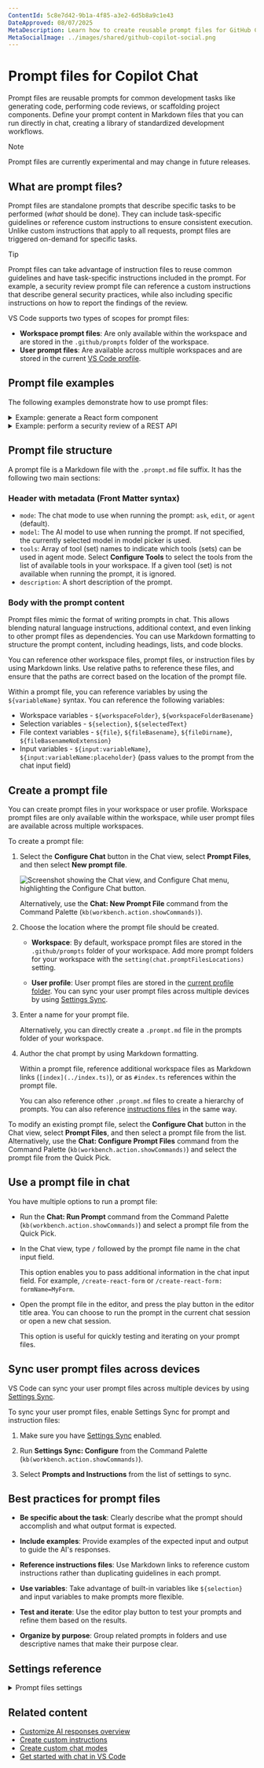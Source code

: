 ```yaml
---
ContentId: 5c8e7d42-9b1a-4f85-a3e2-6d5b8a9c1e43
DateApproved: 08/07/2025
MetaDescription: Learn how to create reusable prompt files for GitHub Copilot Chat in VS Code to standardize common development tasks and improve your coding workflow efficiency.
MetaSocialImage: ../images/shared/github-copilot-social.png
---
```

# Prompt files for Copilot Chat

Prompt files are reusable prompts for common development tasks like generating code, performing code reviews, or scaffolding project components. Define your prompt content in Markdown files that you can run directly in chat, creating a library of standardized development workflows.

> [!NOTE]
> Prompt files are currently experimental and may change in future releases.

## What are prompt files?

Prompt files are standalone prompts that describe specific tasks to be performed (_what_ should be done). They can include task-specific guidelines or reference custom instructions to ensure consistent execution. Unlike custom instructions that apply to all requests, prompt files are triggered on-demand for specific tasks.

> [!TIP]
> Prompt files can take advantage of instruction files to reuse common guidelines and have task-specific instructions included in the prompt. For example, a security review prompt file can reference a custom instructions that describe general security practices, while also including specific instructions on how to report the findings of the review.

VS Code supports two types of scopes for prompt files:

* **Workspace prompt files**: Are only available within the workspace and are stored in the `.github/prompts` folder of the workspace.
* **User prompt files**: Are available across multiple workspaces and are stored in the current [VS Code profile](/docs/configure/profiles.md).

## Prompt file examples

The following examples demonstrate how to use prompt files:

<details>
<summary>Example: generate a React form component</summary>

```markdown
---
mode: 'agent'
model: GPT-4o
tools: ['githubRepo', 'codebase']
description: 'Generate a new React form component'
---
Your goal is to generate a new React form component based on the templates in #githubRepo contoso/react-templates.

Ask for the form name and fields if not provided.

Requirements for the form:
* Use form design system components: [design-system/Form.md](../docs/design-system/Form.md)
* Use `react-hook-form` for form state management:
* Always define TypeScript types for your form data
* Prefer *uncontrolled* components using register
* Use `defaultValues` to prevent unnecessary rerenders
* Use `yup` for validation:
* Create reusable validation schemas in separate files
* Use TypeScript types to ensure type safety
* Customize UX-friendly validation rules
```

</details>

<details>
<summary>Example: perform a security review of a REST API</summary>

```markdown
---
mode: 'ask'
model: Claude Sonnet 4
description: 'Perform a REST API security review'
---
Perform a REST API security review and provide a TODO list of security issues to address.

* Ensure all endpoints are protected by authentication and authorization
* Validate all user inputs and sanitize data
* Implement rate limiting and throttling
* Implement logging and monitoring for security events

Return the TODO list in a Markdown format, grouped by priority and issue type.
```

</details>

## Prompt file structure

A prompt file is a Markdown file with the `.prompt.md` file suffix. It has the following two main sections:

### Header with metadata (Front Matter syntax)

* `mode`: The chat mode to use when running the prompt: `ask`, `edit`, or `agent` (default).
* `model`: The AI model to use when running the prompt. If not specified, the currently selected model in model picker is used.
* `tools`: Array of tool (set) names to indicate which tools (sets) can be used in agent mode. Select **Configure Tools** to select the tools from the list of available tools in your workspace. If a given tool (set) is not available when running the prompt, it is ignored.
* `description`: A short description of the prompt.

### Body with the prompt content

Prompt files mimic the format of writing prompts in chat. This allows blending natural language instructions, additional context, and even linking to other prompt files as dependencies. You can use Markdown formatting to structure the prompt content, including headings, lists, and code blocks.

You can reference other workspace files, prompt files, or instruction files by using Markdown links. Use relative paths to reference these files, and ensure that the paths are correct based on the location of the prompt file.

Within a prompt file, you can reference variables by using the `${variableName}` syntax. You can reference the following variables:

* Workspace variables - `${workspaceFolder}`, `${workspaceFolderBasename}`
* Selection variables - `${selection}`, `${selectedText}`
* File context variables - `${file}`, `${fileBasename}`, `${fileDirname}`, `${fileBasenameNoExtension}`
* Input variables - `${input:variableName}`, `${input:variableName:placeholder}` (pass values to the prompt from the chat input field)

## Create a prompt file

You can create prompt files in your workspace or user profile. Workspace prompt files are only available within the workspace, while user prompt files are available across multiple workspaces.

To create a prompt file:

1. Select the **Configure Chat** button in the Chat view, select **Prompt Files**, and then select **New prompt file**.

    ![Screenshot showing the Chat view, and Configure Chat menu, highlighting the Configure Chat button.](../images/customization/configure-chat-instructions.png)

    Alternatively, use the **Chat: New Prompt File** command from the Command Palette (`kb(workbench.action.showCommands)`).

1. Choose the location where the prompt file should be created.

    * **Workspace**: By default, workspace prompt files are stored in the `.github/prompts` folder of your workspace. Add more prompt folders for your workspace with the `setting(chat.promptFilesLocations)` setting.

    * **User profile**: User prompt files are stored in the [current profile folder](/docs/configure/profiles.md). You can sync your user prompt files across multiple devices by using [Settings Sync](/docs/configure/settings-sync.md).

1. Enter a name for your prompt file.

    Alternatively, you can directly create a `.prompt.md` file in the prompts folder of your workspace.

1. Author the chat prompt by using Markdown formatting.

    Within a prompt file, reference additional workspace files as Markdown links (`[index](../index.ts)`), or as `#index.ts` references within the prompt file.

    You can also reference other `.prompt.md` files to create a hierarchy of prompts. You can also reference [instructions files](/docs/copilot/customization/custom-instructions.md) in the same way.

To modify an existing prompt file, select the **Configure Chat** button in the Chat view, select **Prompt Files**, and then select a prompt file from the list. Alternatively, use the **Chat: Configure Prompt Files** command from the Command Palette (`kb(workbench.action.showCommands)`) and select the prompt file from the Quick Pick.

## Use a prompt file in chat

You have multiple options to run a prompt file:

* Run the **Chat: Run Prompt** command from the Command Palette (`kb(workbench.action.showCommands)`) and select a prompt file from the Quick Pick.

* In the Chat view, type `/` followed by the prompt file name in the chat input field.

    This option enables you to pass additional information in the chat input field. For example, `/create-react-form` or `/create-react-form: formName=MyForm`.

* Open the prompt file in the editor, and press the play button in the editor title area. You can choose to run the prompt in the current chat session or open a new chat session.

    This option is useful for quickly testing and iterating on your prompt files.

## Sync user prompt files across devices

VS Code can sync your user prompt files across multiple devices by using [Settings Sync](/docs/configure/settings-sync.md).

To sync your user prompt files, enable Settings Sync for prompt and instruction files:

1. Make sure you have [Settings Sync](/docs/configure/settings-sync.md) enabled.

1. Run **Settings Sync: Configure** from the Command Palette (`kb(workbench.action.showCommands)`).

1. Select **Prompts and Instructions** from the list of settings to sync.

## Best practices for prompt files

* **Be specific about the task**: Clearly describe what the prompt should accomplish and what output format is expected.

* **Include examples**: Provide examples of the expected input and output to guide the AI's responses.

* **Reference instructions files**: Use Markdown links to reference custom instructions rather than duplicating guidelines in each prompt.

* **Use variables**: Take advantage of built-in variables like `${selection}` and input variables to make prompts more flexible.

* **Test and iterate**: Use the editor play button to test your prompts and refine them based on the results.

* **Organize by purpose**: Group related prompts in folders and use descriptive names that make their purpose clear.

## Settings reference

<details>
<summary>Prompt files settings</summary>

* `setting(chat.promptFiles)` _(Experimental)_: Enable support for reusable prompt files and instruction files.

* `setting(chat.promptFilesLocations)` _(Experimental)_: A dictionary of folders where prompt files are located and a boolean indicating whether they are enabled. Relative paths are resolved from the root folder(s) of your workspace. Supports glob patterns for file paths. By default, prompt files are located in the `.github/prompts` folder of your workspace.

    ```json
    "chat.promptFilesLocations": {
        ".github/prompts": false,
        "setup/**/prompts": true
    }
    ```

</details>

## Related content

* [Customize AI responses overview](/docs/copilot/customization/overview.md)
* [Create custom instructions](/docs/copilot/customization/custom-instructions.md)
* [Create custom chat modes](/docs/copilot/customization/custom-chat-modes.md)
* [Get started with chat in VS Code](/docs/copilot/chat/copilot-chat.md)
